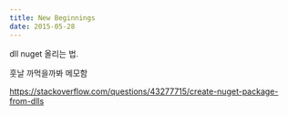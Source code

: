 ```yaml
---
title: New Beginnings
date: 2015-05-28
---
```



dll nuget 올리는 법.

훗날 까먹을까봐 메모함

https://stackoverflow.com/questions/43277715/create-nuget-package-from-dlls
